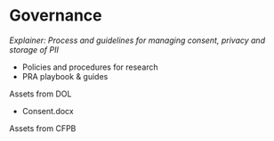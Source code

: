 # Governance 
_Explainer: Process and guidelines for managing consent, privacy and storage of PII_
* Policies and procedures for research 
* PRA playbook & guides 

Assets from DOL
- Consent.docx

Assets from CFPB
